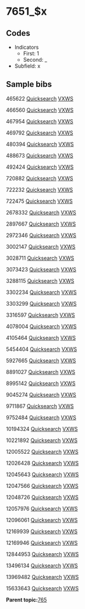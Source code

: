 # 7651\_$x

## Codes

-   Indicators
    -   First: 1
    -   Second: \_
-   Subfield: x

## Sample bibs

465622 [Quicksearch](https://search.library.yale.edu/catalog/465622) [VXWS](http://prodorbis.library.yale.edu:7014/vxws/GetHoldingsService?bibId=465622)

466560 [Quicksearch](https://search.library.yale.edu/catalog/466560) [VXWS](http://prodorbis.library.yale.edu:7014/vxws/GetHoldingsService?bibId=466560)

467954 [Quicksearch](https://search.library.yale.edu/catalog/467954) [VXWS](http://prodorbis.library.yale.edu:7014/vxws/GetHoldingsService?bibId=467954)

469792 [Quicksearch](https://search.library.yale.edu/catalog/469792) [VXWS](http://prodorbis.library.yale.edu:7014/vxws/GetHoldingsService?bibId=469792)

480394 [Quicksearch](https://search.library.yale.edu/catalog/480394) [VXWS](http://prodorbis.library.yale.edu:7014/vxws/GetHoldingsService?bibId=480394)

488673 [Quicksearch](https://search.library.yale.edu/catalog/488673) [VXWS](http://prodorbis.library.yale.edu:7014/vxws/GetHoldingsService?bibId=488673)

492424 [Quicksearch](https://search.library.yale.edu/catalog/492424) [VXWS](http://prodorbis.library.yale.edu:7014/vxws/GetHoldingsService?bibId=492424)

720882 [Quicksearch](https://search.library.yale.edu/catalog/720882) [VXWS](http://prodorbis.library.yale.edu:7014/vxws/GetHoldingsService?bibId=720882)

722232 [Quicksearch](https://search.library.yale.edu/catalog/722232) [VXWS](http://prodorbis.library.yale.edu:7014/vxws/GetHoldingsService?bibId=722232)

722475 [Quicksearch](https://search.library.yale.edu/catalog/722475) [VXWS](http://prodorbis.library.yale.edu:7014/vxws/GetHoldingsService?bibId=722475)

2678332 [Quicksearch](https://search.library.yale.edu/catalog/2678332) [VXWS](http://prodorbis.library.yale.edu:7014/vxws/GetHoldingsService?bibId=2678332)

2897667 [Quicksearch](https://search.library.yale.edu/catalog/2897667) [VXWS](http://prodorbis.library.yale.edu:7014/vxws/GetHoldingsService?bibId=2897667)

2972346 [Quicksearch](https://search.library.yale.edu/catalog/2972346) [VXWS](http://prodorbis.library.yale.edu:7014/vxws/GetHoldingsService?bibId=2972346)

3002147 [Quicksearch](https://search.library.yale.edu/catalog/3002147) [VXWS](http://prodorbis.library.yale.edu:7014/vxws/GetHoldingsService?bibId=3002147)

3028711 [Quicksearch](https://search.library.yale.edu/catalog/3028711) [VXWS](http://prodorbis.library.yale.edu:7014/vxws/GetHoldingsService?bibId=3028711)

3073423 [Quicksearch](https://search.library.yale.edu/catalog/3073423) [VXWS](http://prodorbis.library.yale.edu:7014/vxws/GetHoldingsService?bibId=3073423)

3288115 [Quicksearch](https://search.library.yale.edu/catalog/3288115) [VXWS](http://prodorbis.library.yale.edu:7014/vxws/GetHoldingsService?bibId=3288115)

3302234 [Quicksearch](https://search.library.yale.edu/catalog/3302234) [VXWS](http://prodorbis.library.yale.edu:7014/vxws/GetHoldingsService?bibId=3302234)

3303299 [Quicksearch](https://search.library.yale.edu/catalog/3303299) [VXWS](http://prodorbis.library.yale.edu:7014/vxws/GetHoldingsService?bibId=3303299)

3316597 [Quicksearch](https://search.library.yale.edu/catalog/3316597) [VXWS](http://prodorbis.library.yale.edu:7014/vxws/GetHoldingsService?bibId=3316597)

4078004 [Quicksearch](https://search.library.yale.edu/catalog/4078004) [VXWS](http://prodorbis.library.yale.edu:7014/vxws/GetHoldingsService?bibId=4078004)

4105464 [Quicksearch](https://search.library.yale.edu/catalog/4105464) [VXWS](http://prodorbis.library.yale.edu:7014/vxws/GetHoldingsService?bibId=4105464)

5454404 [Quicksearch](https://search.library.yale.edu/catalog/5454404) [VXWS](http://prodorbis.library.yale.edu:7014/vxws/GetHoldingsService?bibId=5454404)

5927665 [Quicksearch](https://search.library.yale.edu/catalog/5927665) [VXWS](http://prodorbis.library.yale.edu:7014/vxws/GetHoldingsService?bibId=5927665)

8891027 [Quicksearch](https://search.library.yale.edu/catalog/8891027) [VXWS](http://prodorbis.library.yale.edu:7014/vxws/GetHoldingsService?bibId=8891027)

8995142 [Quicksearch](https://search.library.yale.edu/catalog/8995142) [VXWS](http://prodorbis.library.yale.edu:7014/vxws/GetHoldingsService?bibId=8995142)

9045274 [Quicksearch](https://search.library.yale.edu/catalog/9045274) [VXWS](http://prodorbis.library.yale.edu:7014/vxws/GetHoldingsService?bibId=9045274)

9711867 [Quicksearch](https://search.library.yale.edu/catalog/9711867) [VXWS](http://prodorbis.library.yale.edu:7014/vxws/GetHoldingsService?bibId=9711867)

9752484 [Quicksearch](https://search.library.yale.edu/catalog/9752484) [VXWS](http://prodorbis.library.yale.edu:7014/vxws/GetHoldingsService?bibId=9752484)

10194324 [Quicksearch](https://search.library.yale.edu/catalog/10194324) [VXWS](http://prodorbis.library.yale.edu:7014/vxws/GetHoldingsService?bibId=10194324)

10221892 [Quicksearch](https://search.library.yale.edu/catalog/10221892) [VXWS](http://prodorbis.library.yale.edu:7014/vxws/GetHoldingsService?bibId=10221892)

12005522 [Quicksearch](https://search.library.yale.edu/catalog/12005522) [VXWS](http://prodorbis.library.yale.edu:7014/vxws/GetHoldingsService?bibId=12005522)

12026428 [Quicksearch](https://search.library.yale.edu/catalog/12026428) [VXWS](http://prodorbis.library.yale.edu:7014/vxws/GetHoldingsService?bibId=12026428)

12045643 [Quicksearch](https://search.library.yale.edu/catalog/12045643) [VXWS](http://prodorbis.library.yale.edu:7014/vxws/GetHoldingsService?bibId=12045643)

12047566 [Quicksearch](https://search.library.yale.edu/catalog/12047566) [VXWS](http://prodorbis.library.yale.edu:7014/vxws/GetHoldingsService?bibId=12047566)

12048726 [Quicksearch](https://search.library.yale.edu/catalog/12048726) [VXWS](http://prodorbis.library.yale.edu:7014/vxws/GetHoldingsService?bibId=12048726)

12057976 [Quicksearch](https://search.library.yale.edu/catalog/12057976) [VXWS](http://prodorbis.library.yale.edu:7014/vxws/GetHoldingsService?bibId=12057976)

12096061 [Quicksearch](https://search.library.yale.edu/catalog/12096061) [VXWS](http://prodorbis.library.yale.edu:7014/vxws/GetHoldingsService?bibId=12096061)

12169939 [Quicksearch](https://search.library.yale.edu/catalog/12169939) [VXWS](http://prodorbis.library.yale.edu:7014/vxws/GetHoldingsService?bibId=12169939)

12169946 [Quicksearch](https://search.library.yale.edu/catalog/12169946) [VXWS](http://prodorbis.library.yale.edu:7014/vxws/GetHoldingsService?bibId=12169946)

12844953 [Quicksearch](https://search.library.yale.edu/catalog/12844953) [VXWS](http://prodorbis.library.yale.edu:7014/vxws/GetHoldingsService?bibId=12844953)

13496134 [Quicksearch](https://search.library.yale.edu/catalog/13496134) [VXWS](http://prodorbis.library.yale.edu:7014/vxws/GetHoldingsService?bibId=13496134)

13969482 [Quicksearch](https://search.library.yale.edu/catalog/13969482) [VXWS](http://prodorbis.library.yale.edu:7014/vxws/GetHoldingsService?bibId=13969482)

15633643 [Quicksearch](https://search.library.yale.edu/catalog/15633643) [VXWS](http://prodorbis.library.yale.edu:7014/vxws/GetHoldingsService?bibId=15633643)

**Parent topic:**[765](../../tags/765/765.md)

